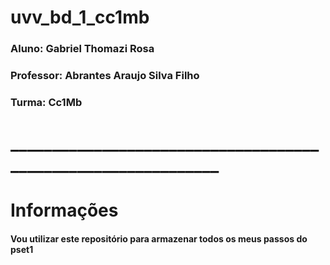 # uvv_bd_1_cc1mb

### Aluno: Gabriel Thomazi Rosa

### Professor: Abrantes Araujo Silva Filho

### Turma: Cc1Mb

# ______________________________________________________________

# Informações

#### Vou utilizar este repositório para armazenar todos os meus passos do pset1

